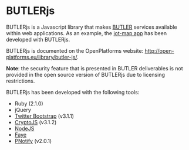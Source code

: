 BUTLERjs
========

BUTLERjs is a Javascript library that makes [BUTLER](http://www.iot-butler.eu) services available within web applications. As an example, the [iot-map app](http://iotmap.iot-butler.eu) has been developed with BUTLERjs.

BUTLERjs is documented on the OpenPlatforms website: http://open-platforms.eu/library/butler-js/. 

**Note**: the security feature that is presented in BUTLER deliverables is not provided in the open source version of BUTLERjs due to licensing restrictions. 

BUTLERjs has been developed with the following tools:

* Ruby (2.1.0)
* jQuery
* [Twitter Bootstrap](http://getbootstrap.com/) (v3.1.1)
* [CryptoJS](http://code.google.com/p/crypto-js) (v3.1.2)
* [NodeJS](http://nodejs.org/)
* [Faye](http://faye.jcoglan.com/)
* [PNotify](http://sciactive.com/pnotify/) (v2.0.1)

